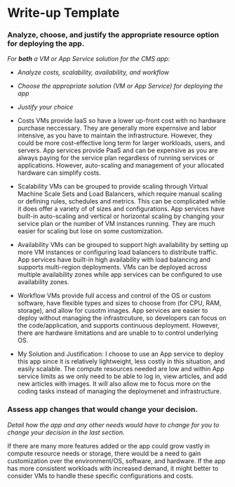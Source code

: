 # Write-up Template

### Analyze, choose, and justify the appropriate resource option for deploying the app.

*For **both** a VM or App Service solution for the CMS app:*
- *Analyze costs, scalability, availability, and workflow*
- *Choose the appropriate solution (VM or App Service) for deploying the app*
- *Justify your choice*

- Costs
VMs provide IaaS so have a lower up-front cost with no hardware purchase neccessary. They are generally more expernsive and labor intensive, as you have to maintain the infrastructure. However, they could be more cost-effective long term for larger workloads, users, and servers.
App services provide PaaS and can be expensive as you are always paying for the service plan regardless of running services or applications. However, auto-scaling and management of your allocated hardware can simplify costs.

- Scalability
VMs can be grouped to provide scaling through Virtual Machine Scale Sets and Load Balancers, which require manual scaling or defining rules, schedules and metrics. This can be complicated while it does offer a variety of of sizes and configurations.
App services have built-in auto-scaling and vertical or horizontal scaling by changing your service plan or the number of VM instances running. They are much easier for scaling but lose on some customization.

- Availability
VMs can be grouped to support high availability by setting up more VM instances or configuring load balancers to distribute traffic. 
App services have built-in high availability with load balancing and supports multi-region deployments.
VMs can be deployed across multiple availability zones while app services can be configured to use availability zones.

- Workflow
VMs provide full access and control of the OS or custom software, have flexible types and sizes to choose from (for CPU, RAM, storage), and allow for cusotm images.
App services are easier to deploy without managing the infrastrcuture, so developers can focus on the code/application, and supports continuous deployment. However, there are hardware limitations and are unable to to control underlying OS.

- My Solution and Justification:
I choose to use an App service to deploy this app since it is relatively lightweight, less costly in this situation, and easily scalable. The compute resources needed are low and within App service limits as we only need to be able to log in, view articles, and add new articles with images. It will also allow me to focus more on the coding tasks instead of managing the deploymenet and infrastructure.

### Assess app changes that would change your decision.

*Detail how the app and any other needs would have to change for you to change your decision in the last section.* 

If there are many more features added or the app could grow vastly in compute resource needs or storage, there would be a need to gain customization over the environment/OS, software, and hardware. If the app has more consistent workloads with increased demand, it might better to consider VMs to handle these specific configurations and costs.
